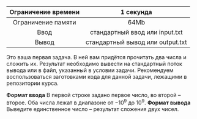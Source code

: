 | Ограничение времени 	|             1 секунда            	|
|:-------------------:	|:--------------------------------:	|
|  Ограничение памяти 	|               64Mb               	|
|         Ввод        	|  стандартный ввод или input.txt  	|
|        Вывод        	| стандартный вывод или output.txt 	|



Это ваша первая задача. В ней вам придётся прочитать два числа и сложить их. Результат необходимо вывести на стандартный поток вывода или в файл, указанный в условии задачи.
Рекомендуем воспользоваться заготовками кода для данной задачи, лежащими в репозитории курса.

**Формат ввода**
В первой строке задано первое число, во второй – второе. Оба числа лежат в диапазоне от  $−10^9$ до $10^9$.
**Формат вывода**
Выведите единственное число – результат сложения двух чисел.
